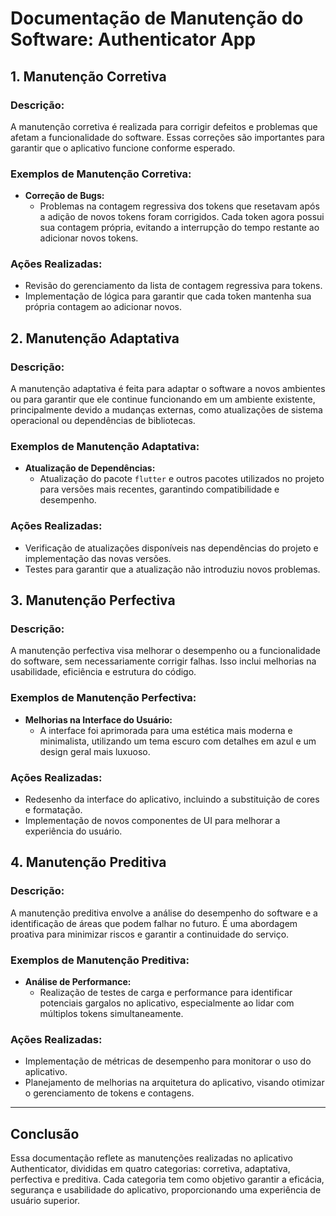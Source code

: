 # Documentação de Manutenção do Software: Authenticator App

## 1. Manutenção Corretiva
### Descrição:
A manutenção corretiva é realizada para corrigir defeitos e problemas que afetam a funcionalidade do software. Essas correções são importantes para garantir que o aplicativo funcione conforme esperado.

### Exemplos de Manutenção Corretiva:
- **Correção de Bugs:**
  - Problemas na contagem regressiva dos tokens que resetavam após a adição de novos tokens foram corrigidos. Cada token agora possui sua contagem própria, evitando a interrupção do tempo restante ao adicionar novos tokens.

### Ações Realizadas:
- Revisão do gerenciamento da lista de contagem regressiva para tokens.
- Implementação de lógica para garantir que cada token mantenha sua própria contagem ao adicionar novos.

## 2. Manutenção Adaptativa
### Descrição:
A manutenção adaptativa é feita para adaptar o software a novos ambientes ou para garantir que ele continue funcionando em um ambiente existente, principalmente devido a mudanças externas, como atualizações de sistema operacional ou dependências de bibliotecas.

### Exemplos de Manutenção Adaptativa:
- **Atualização de Dependências:**
  - Atualização do pacote `flutter` e outros pacotes utilizados no projeto para versões mais recentes, garantindo compatibilidade e desempenho.

### Ações Realizadas:
- Verificação de atualizações disponíveis nas dependências do projeto e implementação das novas versões.
- Testes para garantir que a atualização não introduziu novos problemas.

## 3. Manutenção Perfectiva
### Descrição:
A manutenção perfectiva visa melhorar o desempenho ou a funcionalidade do software, sem necessariamente corrigir falhas. Isso inclui melhorias na usabilidade, eficiência e estrutura do código.

### Exemplos de Manutenção Perfectiva:
- **Melhorias na Interface do Usuário:**
  - A interface foi aprimorada para uma estética mais moderna e minimalista, utilizando um tema escuro com detalhes em azul e um design geral mais luxuoso.

### Ações Realizadas:
- Redesenho da interface do aplicativo, incluindo a substituição de cores e formatação.
- Implementação de novos componentes de UI para melhorar a experiência do usuário.

## 4. Manutenção Preditiva
### Descrição:
A manutenção preditiva envolve a análise do desempenho do software e a identificação de áreas que podem falhar no futuro. É uma abordagem proativa para minimizar riscos e garantir a continuidade do serviço.

### Exemplos de Manutenção Preditiva:
- **Análise de Performance:**
  - Realização de testes de carga e performance para identificar potenciais gargalos no aplicativo, especialmente ao lidar com múltiplos tokens simultaneamente.

### Ações Realizadas:
- Implementação de métricas de desempenho para monitorar o uso do aplicativo.
- Planejamento de melhorias na arquitetura do aplicativo, visando otimizar o gerenciamento de tokens e contagens.

---

## Conclusão
Essa documentação reflete as manutenções realizadas no aplicativo Authenticator, divididas em quatro categorias: corretiva, adaptativa, perfectiva e preditiva. Cada categoria tem como objetivo garantir a eficácia, segurança e usabilidade do aplicativo, proporcionando uma experiência de usuário superior.
